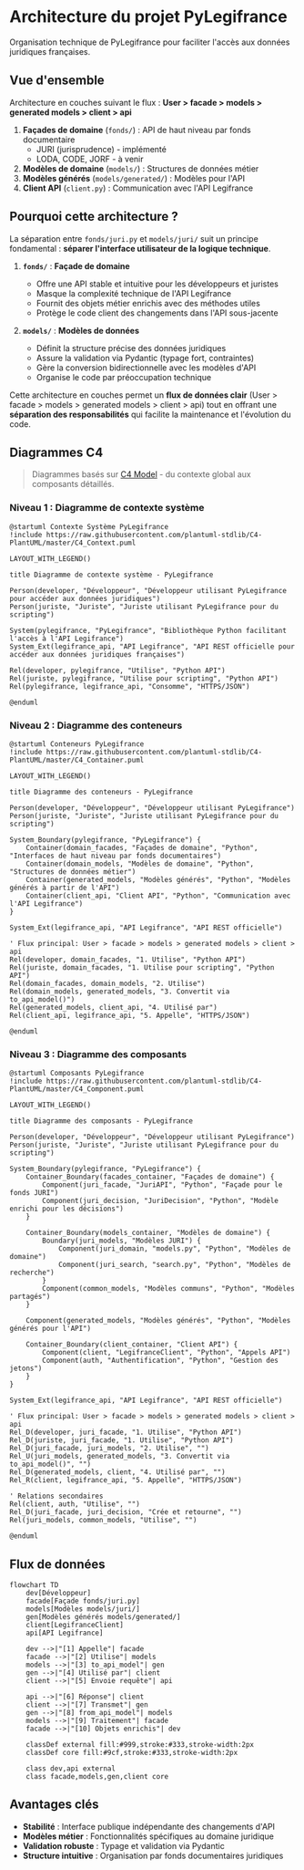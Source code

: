 # Architecture du projet PyLegifrance

Organisation technique de PyLegifrance pour faciliter l'accès aux données juridiques françaises.

## Vue d'ensemble

Architecture en couches suivant le flux : **User > facade > models > generated models > client > api**

1. **Façades de domaine** (`fonds/`) : API de haut niveau par fonds documentaire
    - JURI (jurisprudence) - implémenté
    - LODA, CODE, JORF - à venir
2. **Modèles de domaine** (`models/`) : Structures de données métier
3. **Modèles générés** (`models/generated/`) : Modèles pour l'API
4. **Client API** (`client.py`) : Communication avec l'API Legifrance

## Pourquoi cette architecture ?

La séparation entre `fonds/juri.py` et `models/juri/` suit un principe fondamental : **séparer l'interface utilisateur de la logique technique**.

1. **`fonds/`** : **Façade de domaine**  
    - Offre une API stable et intuitive pour les développeurs et juristes
    - Masque la complexité technique de l'API Legifrance
    - Fournit des objets métier enrichis avec des méthodes utiles
    - Protège le code client des changements dans l'API sous-jacente

2. **`models/`** : **Modèles de données**
    - Définit la structure précise des données juridiques
    - Assure la validation via Pydantic (typage fort, contraintes)
    - Gère la conversion bidirectionnelle avec les modèles d'API
    - Organise le code par préoccupation technique

Cette architecture en couches permet un **flux de données clair** (User > facade > models > generated models > client > api) tout en offrant une **séparation des responsabilités** qui facilite la maintenance et l'évolution du code.

## Diagrammes C4

> Diagrammes basés sur [C4 Model](https://c4model.com/) - du contexte global aux composants détaillés.

### Niveau 1 : Diagramme de contexte système

```plantuml
@startuml Contexte Système PyLegifrance
!include https://raw.githubusercontent.com/plantuml-stdlib/C4-PlantUML/master/C4_Context.puml

LAYOUT_WITH_LEGEND()

title Diagramme de contexte système - PyLegifrance

Person(developer, "Développeur", "Développeur utilisant PyLegifrance pour accéder aux données juridiques")
Person(juriste, "Juriste", "Juriste utilisant PyLegifrance pour du scripting")

System(pylegifrance, "PyLegifrance", "Bibliothèque Python facilitant l'accès à l'API Legifrance")
System_Ext(legifrance_api, "API Legifrance", "API REST officielle pour accéder aux données juridiques françaises")

Rel(developer, pylegifrance, "Utilise", "Python API")
Rel(juriste, pylegifrance, "Utilise pour scripting", "Python API")
Rel(pylegifrance, legifrance_api, "Consomme", "HTTPS/JSON")

@enduml
```

### Niveau 2 : Diagramme des conteneurs

```plantuml
@startuml Conteneurs PyLegifrance
!include https://raw.githubusercontent.com/plantuml-stdlib/C4-PlantUML/master/C4_Container.puml

LAYOUT_WITH_LEGEND()

title Diagramme des conteneurs - PyLegifrance

Person(developer, "Développeur", "Développeur utilisant PyLegifrance")
Person(juriste, "Juriste", "Juriste utilisant PyLegifrance pour du scripting")

System_Boundary(pylegifrance, "PyLegifrance") {
    Container(domain_facades, "Façades de domaine", "Python", "Interfaces de haut niveau par fonds documentaires")
    Container(domain_models, "Modèles de domaine", "Python", "Structures de données métier")
    Container(generated_models, "Modèles générés", "Python", "Modèles générés à partir de l'API")
    Container(client_api, "Client API", "Python", "Communication avec l'API Legifrance")
}

System_Ext(legifrance_api, "API Legifrance", "API REST officielle")

' Flux principal: User > facade > models > generated models > client > api
Rel(developer, domain_facades, "1. Utilise", "Python API")
Rel(juriste, domain_facades, "1. Utilise pour scripting", "Python API")
Rel(domain_facades, domain_models, "2. Utilise")
Rel(domain_models, generated_models, "3. Convertit via to_api_model()")
Rel(generated_models, client_api, "4. Utilisé par")
Rel(client_api, legifrance_api, "5. Appelle", "HTTPS/JSON")

@enduml
```

### Niveau 3 : Diagramme des composants

```plantuml
@startuml Composants PyLegifrance
!include https://raw.githubusercontent.com/plantuml-stdlib/C4-PlantUML/master/C4_Component.puml

LAYOUT_WITH_LEGEND()

title Diagramme des composants - PyLegifrance

Person(developer, "Développeur", "Développeur utilisant PyLegifrance")
Person(juriste, "Juriste", "Juriste utilisant PyLegifrance pour du scripting")

System_Boundary(pylegifrance, "PyLegifrance") {
    Container_Boundary(facades_container, "Façades de domaine") {
        Component(juri_facade, "JuriAPI", "Python", "Façade pour le fonds JURI")
        Component(juri_decision, "JuriDecision", "Python", "Modèle enrichi pour les décisions")
    }

    Container_Boundary(models_container, "Modèles de domaine") {
        Boundary(juri_models, "Modèles JURI") {
            Component(juri_domain, "models.py", "Python", "Modèles de domaine")
            Component(juri_search, "search.py", "Python", "Modèles de recherche")
        }
        Component(common_models, "Modèles communs", "Python", "Modèles partagés")
    }

    Component(generated_models, "Modèles générés", "Python", "Modèles générés pour l'API")

    Container_Boundary(client_container, "Client API") {
        Component(client, "LegifranceClient", "Python", "Appels API")
        Component(auth, "Authentification", "Python", "Gestion des jetons")
    }
}

System_Ext(legifrance_api, "API Legifrance", "API REST officielle")

' Flux principal: User > facade > models > generated models > client > api
Rel_D(developer, juri_facade, "1. Utilise", "Python API")
Rel_D(juriste, juri_facade, "1. Utilise", "Python API")
Rel_D(juri_facade, juri_models, "2. Utilise", "")
Rel_U(juri_models, generated_models, "3. Convertit via to_api_model()", "")
Rel_D(generated_models, client, "4. Utilisé par", "")
Rel_R(client, legifrance_api, "5. Appelle", "HTTPS/JSON")

' Relations secondaires
Rel(client, auth, "Utilise", "")
Rel_D(juri_facade, juri_decision, "Crée et retourne", "")
Rel(juri_models, common_models, "Utilise", "")

@enduml
```

## Flux de données

```mermaid
flowchart TD
    dev[Développeur]
    facade[Façade fonds/juri.py]
    models[Modèles models/juri/]
    gen[Modèles générés models/generated/]
    client[LegifranceClient]
    api[API Legifrance]

    dev -->|"[1] Appelle"| facade
    facade -->|"[2] Utilise"| models
    models -->|"[3] to_api_model"| gen
    gen -->|"[4] Utilisé par"| client
    client -->|"[5] Envoie requête"| api

    api -->|"[6] Réponse"| client
    client -->|"[7] Transmet"| gen
    gen -->|"[8] from_api_model"| models
    models -->|"[9] Traitement"| facade
    facade -->|"[10] Objets enrichis"| dev

    classDef external fill:#999,stroke:#333,stroke-width:2px
    classDef core fill:#9cf,stroke:#333,stroke-width:2px

    class dev,api external
    class facade,models,gen,client core
```

## Avantages clés

- **Stabilité** : Interface publique indépendante des changements d'API
- **Modèles métier** : Fonctionnalités spécifiques au domaine juridique
- **Validation robuste** : Typage et validation via Pydantic
- **Structure intuitive** : Organisation par fonds documentaires juridiques
